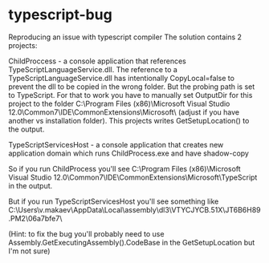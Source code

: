 typescript-bug
==============

Reproducing an issue with typescript compiler
The solution contains 2 projects:

ChildProccess - a console application that references TypeScriptLanguageService.dll. 
The reference to a TypeScriptLanguageService.dll has intentionally CopyLocal=false to prevent the dll to be copied in the wrong folder. But the probing path is set to TypeScript. For that to work you have to manually set OutputDir for this project to the folder C:\Program Files (x86)\Microsoft Visual Studio 12.0\Common7\IDE\CommonExtensions\Microsoft\ (adjust if you have another vs installation folder).
This projects writes GetSetupLocation() to the output.

TypeScriptServicesHost - a console application that creates new application domain which runs ChildProcess.exe and have shadow-copy 

So if you run ChildProcess you'll see C:\Program Files (x86)\Microsoft Visual Studio 12.0\Common7\IDE\CommonExtensions\Microsoft\TypeScript in the output.

But if you run TypeScriptServicesHost you'll see something like C:\Users\v.makaev\AppData\Local\assembly\dl3\VTYCJYCB.51X\JT6B6H89.PM2\06a7bfe7\

(Hint: to fix the bug you'll probably need to use Assembly.GetExecutingAssembly().CodeBase in the GetSetupLocation but I'm not sure)
